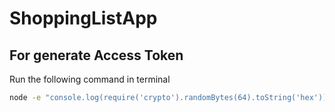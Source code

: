 # ShoppingListApp

## For generate Access Token
Run the following command in terminal
```bash
node -e "console.log(require('crypto').randomBytes(64).toString('hex'))"
```